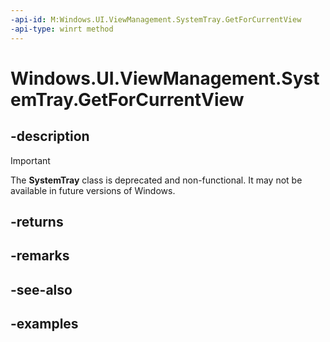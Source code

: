 ```yaml
---
-api-id: M:Windows.UI.ViewManagement.SystemTray.GetForCurrentView
-api-type: winrt method
---
```


# Windows.UI.ViewManagement.SystemTray.GetForCurrentView

<!--
public static Windows.UI.ViewManagement.SystemTray GetForCurrentView ();
-->


## -description

> [!IMPORTANT]
> The **SystemTray** class is deprecated and non-functional. It may not be available in future versions of Windows.

## -returns

## -remarks

## -see-also

## -examples


